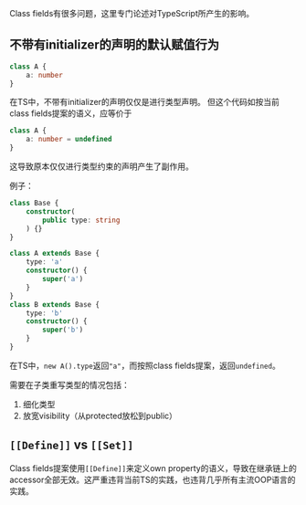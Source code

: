 Class fields有很多问题，这里专门论述对TypeScript所产生的影响。

## 不带有initializer的声明的默认赋值行为

```ts
class A {
	a: number
}
```

在TS中，不带有initializer的声明仅仅是进行类型声明。
但这个代码如按当前class fields提案的语义，应等价于

```ts
class A {
	a: number = undefined
}
```

这导致原本仅仅进行类型约束的声明产生了副作用。

例子：

```ts
class Base {
	constructor(
		public type: string
	) {}
}

class A extends Base {
	type: 'a'
	constructor() {
		super('a')
	}
}
class B extends Base {
	type: 'b'
	constructor() {
		super('b')
	}
}
```

在TS中，`new A().type`返回`"a"`，而按照class fields提案，返回`undefined`。

需要在子类重写类型的情况包括：

1. 细化类型
1. 放宽visibility（从protected放松到public）


## `[[Define]]` vs `[[Set]]`

Class fields提案使用`[[Define]]`来定义own property的语义，导致在继承链上的accessor全部无效。这严重违背当前TS的实践，也违背几乎所有主流OOP语言的实践。
